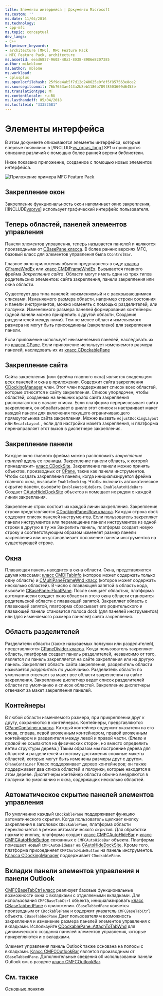 ```yaml
---
title: Элементы интерфейса | Документы Microsoft
ms.custom: ''
ms.date: 11/04/2016
ms.technology:
- cpp-mfc
ms.topic: conceptual
dev_langs:
- C++
helpviewer_keywords:
- architecture [MFC], MFC Feature Pack
- MFC Feature Pack, architecture
ms.assetid: eead6827-9602-40a3-8038-8986e8207385
author: mikeblome
ms.author: mblome
ms.workload:
- cplusplus
ms.openlocfilehash: 25f9de4ab5f7d12d240625e0fdf5f857563e8ce2
ms.sourcegitcommit: 76b7653ae443a2b8eb1186b789f8503609d6453e
ms.translationtype: MT
ms.contentlocale: ru-RU
ms.lasthandoff: 05/04/2018
ms.locfileid: "33352581"
---
```

# <a name="interface-elements"></a>Элементы интерфейса
В этом документе описываются элементы интерфейса, которые впервые появились в [!INCLUDE[vs_orcas_long](../atl/reference/includes/vs_orcas_long_md.md)] SP1 и приводится описание различий с помощью более ранней версии библиотеки.  
  
 Ниже показано приложение, созданное с помощью новых элементов интерфейса.  
  
 ![Приложение примера MFC Feature Pack](../mfc/media/mfc_featurepack.png "mfc_featurepack")  
  
## <a name="window-docking"></a>Закрепление окон  
 Закрепление функциональность окон напоминает окно закрепления, [!INCLUDE[vsprvs](../assembler/masm/includes/vsprvs_md.md)] использует графический интерфейс пользователя.  
  
## <a name="control-bars-are-now-panes"></a>Теперь областей, панелей элементов управления  
 Панели элементов управления, теперь называется панелей и являются производными от [CBasePane класса](../mfc/reference/cbasepane-class.md). В более ранних версиях MFC, базовый класс для элементов управления была `CControlBar`.  
  
 Главное окно приложения обычно представлены в виде [класса CFrameWndEx](../mfc/reference/cframewndex-class.md) или [класс CMDIFrameWndEx](../mfc/reference/cmdiframewndex-class.md). Вызывается главного фрейма *Закрепление сайта*. Области могут иметь один из трех типов родительских элементов: сайта закрепления, панели закрепления или окна области.  
  
 Существует два типа панелей: неизменяемый и с раскрывающимися списками. Изменяемого размера области, например строки состояния и панели инструментов, можно изменять с помощью разделителей, или ползунки. Изменяемого размера панелей формирования контейнеры (одной панели можно прикрепить к другой области, Создание разделителей между ними). Тем не менее области изменяемого размера не могут быть присоединены (закреплено) для закрепления панели.  
  
 Если приложение использует неизменяемый панелей, наследовать их из [класса CPane](../mfc/reference/cpane-class.md).  Если приложение использует изменяемого размера панелей, наследовать их из [класс CDockablePane](../mfc/reference/cdockablepane-class.md)  
  
## <a name="dock-site"></a>Закрепление сайта  
 Сайта закрепления (или фрейма главного окна) является владельцем всех панелей и окна в приложении. Содержит сайта закрепления [CDockingManager](../mfc/reference/cdockingmanager-class.md) член. Этот член поддерживает список всех областей, которые относятся к сайту закрепления. Список упорядочен, чтобы областей, созданных на внешних краях сайта закрепления располагаются в начале списка. Если платформа перерисовывает сайта закрепления, он обрабатывает в цикле этот список и настраивает макет каждой панели для включения текущего ограничивающего прямоугольника сайта закрепления. Можно вызвать `AdjustDockingLayout` или `RecalcLayout` , если для настройки макета закрепления, и платформа перенаправляет этот вызов в диспетчере закрепления.  
  
## <a name="dock-bars"></a>Закрепление панели  
 Каждое окно главного фрейма можно расположить *закрепление панелей* вдоль ее границы. Закрепление панели область, к которой принадлежит- [класс CDockSite](../mfc/reference/cdocksite-class.md). Закрепление панели можно принять объектов, производных от [CPane](../mfc/reference/cpane-class.md), такие как панели инструментов. Чтобы создать закрепления панели, когда инициализируется фрейма главного окна, вызовите `EnableDocking`. Чтобы включить автоматическое скрытие панели, вызовите `EnableAutoHideBars`. `EnableAutoHideBars` Создает [CAutoHideDockSite](../mfc/reference/cautohidedocksite-class.md) объектов и помещает их рядом с каждой линии закрепления.  
  
 Закрепление строк состоит из каждой линии закрепления. Закрепление строки представляются [CDockingPanesRow класса](../mfc/reference/cdockingpanesrow-class.md). Каждая строка dock содержит список панелей инструментов. Если пользователь закрепляет панели инструментов или перемещение панели инструментов из одной строки в другую в ту же Закрепить панель, платформа создает новую строку и соответствующим образом изменяет размер панели закрепления или он устанавливает положение панели инструментов на существующей строке.  
  
## <a name="mini-frame-windows"></a>Окна  
 Плавающая панель находится в окна области. Окна, представляются двумя классами: [класс CMDITabInfo](../mfc/reference/cmditabinfo-class.md) (которое может содержать только одну область) и [CMultiPaneFrameWnd класс](../mfc/reference/cmultipaneframewnd-class.md) (которое может содержать несколько областей). В число с плавающей запятой в область кода, вызовите [CBasePane::FloatPane](../mfc/reference/cbasepane-class.md#floatpane). После смещает областью, платформа автоматически создает окно области и этого окна области становится родительской области с плавающей запятой. Закрепляет область с плавающей запятой, платформа сбрасывает его родительского и плавающей панели становится полоса dock (для панелей инструментов) или (для изменяемого размера панелей) сайта закрепления.  
  
## <a name="pane-dividers"></a>Область разделителей  
 Разделители области (также называемых ползунки или разделителей), представляются [CPaneDivider класса](../mfc/reference/cpanedivider-class.md). Когда пользователь закрепляет область, платформа создает панель разделителей, независимо от того, является ли панель закрепляется на сайте закрепления или на другую панель. Закрепляет область сайта закрепления, разделитель области называется *разделитель по умолчанию*. Разделитель области по умолчанию отвечает за макет все области закрепления на сайте закрепления. Закрепление диспетчер ведет список разделителей области по умолчанию и список областей. Закрепление диспетчеры отвечают за макет закрепления панелей.  
  
## <a name="containers"></a>Контейнеры  
 В любой области изменяемого размера, при прикреплении друг к другу, сохраняются в контейнерах. Контейнеры, представляются [CPaneContainer класса](../mfc/reference/cpanecontainer-class.md). Каждый контейнер содержит указатели на его слева, справа, левой вложенным контейнером, правой вложенным контейнером и разделителя между левой и правой части. (*Влево* и *правой* не ссылаются на физических сторон, но вместо определить ветви структуры дерева.) Таким образом мы построение дерева для областей и разделителей и поэтому достижения сложные макеты областей, которые могут быть изменены размеры друг с другом. `CPaneContainer` Класс поддерживает дерево контейнеров; он также поддерживает два списка областей и ползунки, которые находятся в этом дереве. Диспетчеры контейнер области обычно внедряются в ползунки по умолчанию и окна, содержащих несколько областей.  
  
## <a name="auto-hide-control-bars"></a>Автоматическое скрытие панелей элементов управления  
 По умолчанию каждый `CDockablePane` поддерживает функцию автоматического скрытия. Когда пользователь щелкает кнопку закрепления в заголовок `CDockablePane`, платформа области переключается в режим автоматического скрытия. Для обработки нажмите кнопку, платформа создает [класс CMFCAutoHideBar](../mfc/reference/cmfcautohidebar-class.md) и [класс CMFCAutoHideButton](../mfc/reference/cmfcautohidebutton-class.md) связанных с `CMFCAutoHideBar` объекта. Платформа помещает новый `CMFCAutoHideBar` на [CAutoHideDockSite](../mfc/reference/cautohidedocksite-class.md). Кроме того, платформа присоединяет `CMFCAutoHideButton` на панель инструментов. [Класса CDockingManager](../mfc/reference/cdockingmanager-class.md) поддерживает `CDockablePane`.  
  
## <a name="tabbed-control-bars-and-outlook-bars"></a>Вкладки панели элементов управления и панели Outlook  
 [CMFCBaseTabCtrl класс](../mfc/reference/cmfcbasetabctrl-class.md) реализует базовые функциональные возможности окна с вкладками с отделяемыми вкладками. Для использования `CMFCBaseTabCtrl` объекта, инициализировать [класс CBaseTabbedPane](../mfc/reference/cbasetabbedpane-class.md) в приложении. `CBaseTabbedPane` является производным от `CDockablePane` и содержит указатель `CMFCBaseTabCtrl` объекта. `CBaseTabbedPane` Дает пользователям возможность закрепления и изменение размера панелей элементов управления с вкладками. Используйте [CDockablePane::AttachToTabWnd](../mfc/reference/cdockablepane-class.md#attachtotabwnd) для динамического создания панелей элементов управления, которые прикрепляются и с вкладками.  
  
 Элемент управления панель Outlook также основана на полосы с вкладками. [Класс CMFCOutlookBar](../mfc/reference/cmfcoutlookbar-class.md) является производным от `CBaseTabbedPane`. Дополнительные сведения об использовании панели Outlook см. в разделе [класс CMFCOutlookBar](../mfc/reference/cmfcoutlookbar-class.md).  
  
## <a name="see-also"></a>См. также  
 [Основные понятия](../mfc/mfc-concepts.md)

